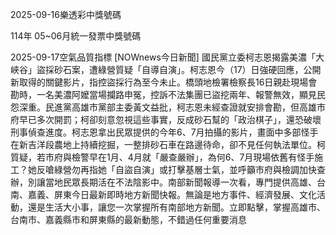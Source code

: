 
2025-09-16樂透彩中獎號碼

                                
114年 05~06月統一發票中獎號碼
                             
2025-09-17空氣品質指標
                              [NOWnews今日新聞] 國民黨立委柯志恩揭露美濃「大峽谷」盜採砂石案，遭綠營質疑「自導自演」。柯志恩今（17）日強硬回應，公開新取得的關鍵影片，指控盜採行為至今未止。橋頭地檢署檢察長16日親赴現場會勘時，一名美濃阿嬤當場攔路申冤，控訴不法集團已盜挖兩年、報警無效，顯見民怨深重。民進黨高雄市黨部主委黃文益批，柯志恩未經查證就安排會勘，但高雄市府早已多次開罰；柯卻刻意忽視這些事實，反成砂石幫的「政治棋子」，還恐破壞刑事偵查進度。柯志恩拿出民眾提供的今年6、7月拍攝的影片，畫面中多部怪手在新吉洋段農地上持續挖掘，一整排砂石車在路邊待命，卻不見任何執法單位。柯質疑，若市府與檢警早在1月、4月就「嚴查嚴辦」，為何6、7月現場依舊有怪手施工？她反嗆綠營勿再指她「自盜自演」或打擊基層士氣，並呼籲市府與檢調加快查辦，別讓當地民眾長期活在不法陰影中。南部新聞報導一次看，專門提供高雄、台南、嘉義、屏東今日最新即時地方新聞快報。無論是地方事件、經濟發展、文化活動，還是生活大小事，讓您一次掌握所有南部地方新聞。立即點擊，掌握高雄市、台南市、嘉義縣市和屏東縣的最新動態，不錯過任何重要消息